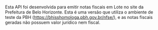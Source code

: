 Esta API foi desenvolvida para emitir notas fiscais em Lote no site da Prefeitura de Belo Horizonte.
Esta é uma versão que utiliza o ambiente de teste da PBH (https://bhisshomologa.pbh.gov.br/nfse/), e as notas fiscais geradas não possuem valor jurídico nem fiscal.
